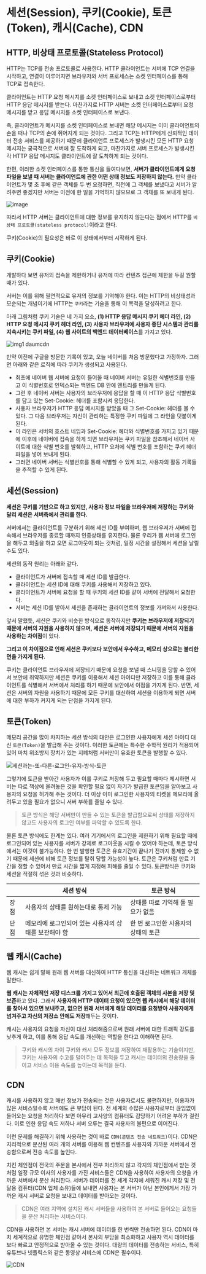 # 세션(Session), 쿠키(Cookie), 토큰(Token), 캐시(Cache), CDN

## HTTP, 비상태 프로토콜(Stateless Protocol)

HTTP는 TCP를 전송 프로토콜로 사용한다. HTTP 클라이언트는 서버에 TCP 연결을 시작하고, 연결이 이루어지면 브라우저와 서버 프로세스는 소켓 인터페이스를 통해 TCP로 접속한다.

클라이언트는 HTTP 요청 메시지를 소켓 인터페이스로 보내고 소켓 인터페이스로부터 HTTP 응답 메시지를 받는다. 마찬가지로 HTTP 서버는 소켓 인터페이스로부터 요청 메시지를 받고 응답 메시지를 소켓 인터페이스로 보낸다.

즉, 클라이언트가 메시지를 소켓 인터페이스로 보내면 해당 메시지는 이미 클라이언트의 손을 떠나 TCP의 손에 쥐어지게 되는 것이다. 그리고 TCP는 HTTP에게 신뢰적인 데이터 전송 서비스를 제공하기 때문에 클라이언트 프로세스가 발생시킨 모든 HTTP 요청 메시지는 궁극적으로 서버에 잘 도착하게 되고, 마찬가지로 서버 프로세스가 발생시킨 각 HTTP 응답 메시지도 클라이언트에 잘 도착하게 되는 것이다.

한편, 이러한 소켓 인터페이스를 통한 통신을 들여다보면, **서버가 클라이언트에게 요청 파일을 보낼 때 서버는 클라이언트에 관한 어떤 상태 정보도 저장하지 않는다.** 만약 클라이언트가 몇 초 후에 같은 객체를 두 번 요청하면, 직전에 그 객체를 보냈다고 서버가 알려주면 좋겠지만 서버는 이전에 한 일을 기억하지 않으므로 그 객체를 또 보내게 된다.

![image](https://github.com/byeongJoo05/Memo/assets/84984586/105f9544-5112-470d-8bb4-d4557762d716)

따라서 HTTP 서버는 클라이언트에 대한 정보를 유지하지 않는다는 점에서 HTTP를 `비상태 프로토콜(stateless protocol)`이라고 한다.

쿠키(Cookie)의 필요성은 바로 이 상태에서부터 시작하게 된다.

## 쿠키(Cookie)

개발하다 보면 유저의 접속을 제한하거나 유저에 따라 컨텐츠 접근에 제한을 두길 원할 때가 있다.

서버는 이를 위해 필연적으로 유저의 정보를 기억해야 한다. 이는 HTTP의 비상태성과 모순되는 개념이기에 HTTP는 `쿠키`라는 기술을 통해 이 목적을 달성하려고 한다.

아래 그림처럼 쿠키 기술은 네 가지 요소, **(1) HTTP 응답 메시지 쿠키 헤더 라인, (2) HTTP 요청 메시지 쿠키 헤더 라인, (3) 사용자 브라우저에 사용자 종단 시스템과 관리를 지속시키는 쿠키 파일, (4) 웹 사이트의 백엔드 데이터베이스**를 가지고 있다.

![img1 daumcdn](https://github.com/byeongJoo05/Memo/assets/84984586/f3b15d7e-59cc-47fa-a92e-dab74018a056)

만약 이전에 구글을 방문한 기록이 있고, 오늘 네이버를 처음 방문했다고 가정하자. 그러면 아래와 같은 로직에 따라 쿠키가 생성되고 사용된다.

- 최초에 네이버 웹 서버에 요청이 들어올 때 네이버 서버는 유일한 식별번호를 만들고 이 식별번호로 인덱스되는 백엔드 DB 안에 엔트리를 만들게 된다.
- 그런 후 네이버 서버는 사용자의 브라우저에 응답을 할 때 이 HTTP 응답 식별번호를 담고 있는 Set-Cookie: 헤더를 포함시켜 응답한다.
- 사용자 브라우저가 HTTP 응답 메시지를 받았을 때 그 Set-Cookie: 헤더를 볼 수 있다. 그 다음 브라우저는 자신이 관리하는 특정한 쿠키 파일에 그 라인을 덧붙이게 된다.
- 이 라인은 서버의 호스트 네임과 Set-Cookie: 헤더와 식별번호를 가지고 있기 때문에 이후에 네이버에 접속을 하게 되면 브라우저는 쿠키 파일을 참조해서 네이버 사이트에 대한 식별 번호를 발췌하고, HTTP 요처에 식별 번호를 포함하는 쿠키 헤더 파일을 넣어 보내게 된다.
- 그러면 네이버 서버는 식별번호를 통해 식별할 수 있게 되고, 사용자의 활동 기록들을 추적할 수 있게 된다.

## 세션(Session)

**세션은 쿠키를 기반으로 하고 있지만, 사용자 정보 파일을 브라우저에 저장하는 쿠키와 달리 세션은 서버측에서 관리를 한다.**

서버에서는 클라이언트를 구분하기 위해 세션 ID를 부여하며, 웹 브라우저가 서버에 접속해서 브라우저를 종료할 때까지 인증상태를 유지한다. 물론 우리가 웹 서버에 로그인을 해두고 외출을 하고 오면 로그아웃이 되는 것처럼, 일정 시간을 설정해서 세션을 날릴 수도 있다.

세션의 동작 원리는 아래와 같다.

- 클라이언트가 서버에 접속할 때 세션 ID를 발급한다.
- 클라이언트는 세션 ID에 대해 쿠키를 사용해서 저장하고 있다.
- 클라이언트가 서버에 요청을 할 때 쿠키의 세션 ID를 같이 서버에 전달해서 요청한다.
- 서버는 세션 ID를 받아서 세션을 존재하는 클라이언트의 정보를 가져와서 사용한다.

앞서 말했듯, 세션은 쿠키와 비슷한 방식으로 동작하지만 **쿠키는 브라우저에 저장되기 때문에 서버의 자원을 사용하지 않으며, 세션은 서버에 저장되기 때문에 서버의 자원을 사용하는 차이점**이 있다.

**그리고 이 차이점으로 인해 세션은 쿠키보다 보안에서 우수하고, 메모리 상으로는 불리한 면을 가지게 된다.**

쿠키는 클라이언트 브라우저에 저장되기 때문에 요청을 보낼 때 스니핑을 당할 수 있어서 보안에 취약하지만 세션은 쿠키를 이용해서 세션 아이디만 저장하고 이를 통해 클라이언트를 식별해서 서버에서 처리를 하기 때문에 보안에서 이점을 가지게 된다. 반면, 세션은 서버의 자원을 사용하기 때문에 모든 쿠키를 대신하여 세션을 이용하게 되면 서버에 대한 부하가 커지게 되는 단점을 가지게 된다.

## 토큰(Token)

메모리 공간을 많이 차지하는 세션 방식의 대안은 로그인한 사용자에게 세션 아이디 대신 `토큰(Token)`을 발급해 주는 것이다. 이러한 토큰에는 특수한 수학적 원리가 적용되어 있어 마치 위조방지 장치가 있는 지폐처럼 서버만이 유효한 토큰을 발행할 수 있다.

![세션과는-또-다른-로그인-유지-방식-토큰](https://github.com/byeongJoo05/Memo/assets/84984586/44ace0a6-f6ec-43ea-a805-f08f7a029dd7)

그렇기에 토큰을 받아간 사용자가 이를 쿠키로 저장해 두고 필요할 때마다 제시하면 서버는 따로 책상에 올려놓은 것을 확인할 필요 없이 자기가 발급한 토큰임을 알아보고 사용자의 요청을 허가해 주는 것이다. 더 이상 이미 로그인한 사용자의 티켓을 메모리에 올려두고 있을 필요가 없으니 서버 부하를 줄일 수 있다.

> 토큰 방식은 해당 서버만이 만들 수 있는 토큰을 발급함으로써 상태를 저장하지 않고도 사용자의 로그인 여부를 파악할 수 있도록 한다.
> 

물론 토큰 방식에도 한계는 있다. 여러 기기에서의 로그인을 제한하기 위해 필요할 때에 로그인되어 있는 사용자를 서버가 강제로 로그아웃을 시킬 수 있어야 하는데, 토큰 방식에서는 이것이 불가능하다. 한 번 발행한 토큰은 유효기간이 끝나기 전까지 통제할 수 없기 때문에 세션에 비해 토큰 정보를 탈취 당할 가능성이 높다. 토큰은 쿠키처럼 만료 기간을 정할 수 있어서 만료 시간을 짧게 지정해 피해를 줄일 수 있다. 토큰방식은 쿠키와 세션을 적절히 섞은 것과 비슷하다.

|  | 세션 방식 | 토큰 방식 |
| --- | --- | --- |
| 장점 | 사용자의 상태를 원하는대로 통제 가능 | 상태를 따로 기억해 둘 필요가 없음 |
| 단점 | 메모리에 로그인되어 있는 사용자의 상태를 보관해야 함 | 한 번 로그인한 사용자의 상태의 토큰 |

## 웹 캐시(Cache)

웹 캐시는 쉽게 말해 원래 웹 서버를 대신하여 HTTP 통신을 대신하는 네트워크 개체를 말한다.

**웹 캐시는 자체적인 저장 디스크를 가지고 있어서 최근에 호출된 객체의 사본을 저장 및 보존**하고 있다. 그래서 **사용자의 HTTP 데이터 요청이 있으면 웹 캐시에서 해당 데이터를 찾아서 있으면 보내주고, 없으면 원래 서버에게 해당 데이터를 요청받아 사용자에게 넘겨주고 자신의 저장소 안에도 저장**해두는 것이다.

캐시는 사용자의 요청을 자신이 대신 처리해줌으로써 원래 서버에 대한 트래픽 강도를 낮추게 하고, 이를 통해 응답 속도를 개선하는 역할을 한다고 이해하면 된다.

> 쿠키와 캐시의 차이
쿠키와 캐시 모두 정보를 저장하여 재활용하는 기술이지만, 쿠키는 사용자의 수고를 덜어주는 데 목적을 두고 캐시는 데이터의 전송량을 줄이고 서비스 이용 속도를 높이는데 목적을 둔다.
> 

## CDN

캐시를 사용하지 않고 매번 정보가 전송되는 것은 사용자로서도 불편하지만, 이용자가 많은 서비스일수록 서버에도 큰 부담이 된다. 전 세계의 수많은 사용자로부터 끊임없이 들어오는 요청을 처리하다 보면 아무리 고사양의 컴퓨터도 감당하기 어려운 부하가 걸린다. 이로 인한 응답 속도 저하나 서버 오류는 결국 사용자의 불편으로 이어진다.

이런 문제를 해결하기 위해 사용하는 것이 바로 `CDN(콘텐츠 전송 네트워크)`이다. CDN은 지리적으로 분산된 여러 개의 서버를 이용해 웹 컨텐츠를 사용자와 가까운 서버에서 전송함으로써 전송 속도를 높인다.

치킨 체인점이 전국의 주문을 본사에서 전부 처리하지 않고 각지의 체인점에서 받는 것처럼 일정 규모 이사의 사용자를 가진 서비스들은 CDN을 사용하여 사용자의 요청을 가까운 서버에서 분산 처리한다. 서버가 데이터를 전 세계 각지에 세워진 캐시 저장 및 전달용 컴퓨터(CDN 업체 소유)들에 보내면 사용자는 본 서버가 아닌 본인에게서 가장 가까운 캐시 서버로 요청을 보내고 데이터를 받아오는 것이다.

> CDN은 여러 지역에 설치된 캐시 서버들을 사용하여 본 서버로 들어오는 요청들을 분산 처리하는 서비스이다.
> 

CDN을 사용하면 본 서버는 캐시 서버에 데이터를 한 번씩만 전송하면 된다. CDN이 마치 세계적으로 유명한 체인점 같아서 본사의 부담을 최소화하고 사용자 역시 데이터를 보다 빠르고 안정적으로 받아올 수 있는 것이다. 대량의 데이터를 전송하는 서비스, 특히 유튜브나 넷플릭스와 같은 동영상 서비스에 CDN은 필수이다.

![CDN](https://github.com/byeongJoo05/Memo/assets/84984586/6dca81f3-10a3-4348-95d5-c7c3466f908c)
